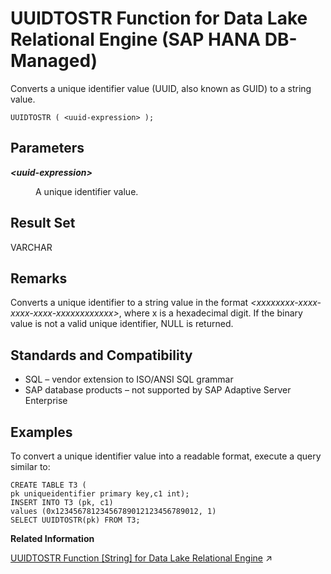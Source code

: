 <!-- loio60f4cba865204365bd10f0d9cfb44fc6 -->

# UUIDTOSTR Function for Data Lake Relational Engine \(SAP HANA DB-Managed\)

Converts a unique identifier value \(UUID, also known as GUID\) to a string value.



```
UUIDTOSTR ( <uuid-expression> );
```



<a name="loio60f4cba865204365bd10f0d9cfb44fc6__section_lmc_jgv_vrb"/>

## Parameters


<dl>
<dt><b>

*<uuid-expression\>*

</b></dt>
<dd>

A unique identifier value.



</dd>
</dl>



<a name="loio60f4cba865204365bd10f0d9cfb44fc6__section_td4_jgv_vrb"/>

## Result Set

VARCHAR



<a name="loio60f4cba865204365bd10f0d9cfb44fc6__section_mvy_jgv_vrb"/>

## Remarks

Converts a unique identifier to a string value in the format *<xxxxxxxx-xxxx-xxxx-xxxx-xxxxxxxxxxxx\>*, where x is a hexadecimal digit. If the binary value is not a valid unique identifier, NULL is returned.



<a name="loio60f4cba865204365bd10f0d9cfb44fc6__section_l2z_kgv_vrb"/>

## Standards and Compatibility

-   SQL – vendor extension to ISO/ANSI SQL grammar
-   SAP database products – not supported by SAP Adaptive Server Enterprise



<a name="loio60f4cba865204365bd10f0d9cfb44fc6__section_wsh_lgv_vrb"/>

## Examples

To convert a unique identifier value into a readable format, execute a query similar to:

```
CREATE TABLE T3 (
pk uniqueidentifier primary key,c1 int);
INSERT INTO T3 (pk, c1) 
values (0x12345678123456789012123456789012, 1)
SELECT UUIDTOSTR(pk) FROM T3;
```

**Related Information**  


[UUIDTOSTR Function \[String\] for Data Lake Relational Engine](https://help.sap.com/viewer/19b3964099384f178ad08f2d348232a9/2024_3_QRC/en-US/a58e3ffd84f2101593c5c09c7d64fec4.html "Converts a unique identifier value (UUID, also known as GUID) to a string value.") :arrow_upper_right:

